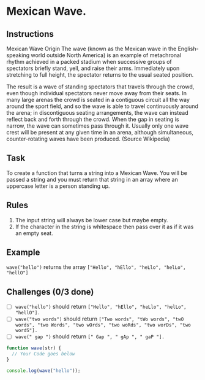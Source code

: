 # Mexican Wave.

## Instructions

Mexican Wave Origin
The wave (known as the Mexican wave in the English-speaking world outside North America) is an example of metachronal rhythm achieved in a packed stadium when successive groups of spectators briefly stand, yell, and raise their arms. Immediately upon stretching to full height, the spectator returns to the usual seated position.

The result is a wave of standing spectators that travels through the crowd, even though individual spectators never move away from their seats. In many large arenas the crowd is seated in a contiguous circuit all the way around the sport field, and so the wave is able to travel continuously around the arena; in discontiguous seating arrangements, the wave can instead reflect back and forth through the crowd. When the gap in seating is narrow, the wave can sometimes pass through it. Usually only one wave crest will be present at any given time in an arena, although simultaneous, counter-rotating waves have been produced. (Source Wikipedia)

## Task

To create a function that turns a string into a Mexican Wave. You will be passed a string and you must return that string in an array where an uppercase letter is a person standing up.

## Rules

1. The input string will always be lower case but maybe empty.
2. If the character in the string is whitespace then pass over it as if it was an empty seat.

## Example

`wave("hello")` returns the array `["Hello", "hEllo", "heLlo", "helLo", "hellO"]`

## Challenges (0/3 done)

- [ ] `wave("hello")` should return `["Hello", "hEllo", "heLlo", "helLo", "hellO"].`
- [ ] `wave("two words")` should return `["Two words", "tWo words", "twO words", "two Words", "two wOrds", "two woRds", "two worDs", "two wordS"].`
- [ ] `wave(" gap ")` should return `[" Gap ", " gAp ", " gaP "].`

```js
function wave(str) {
  // Your Code goes below
}

console.log(wave("hello"));
```
